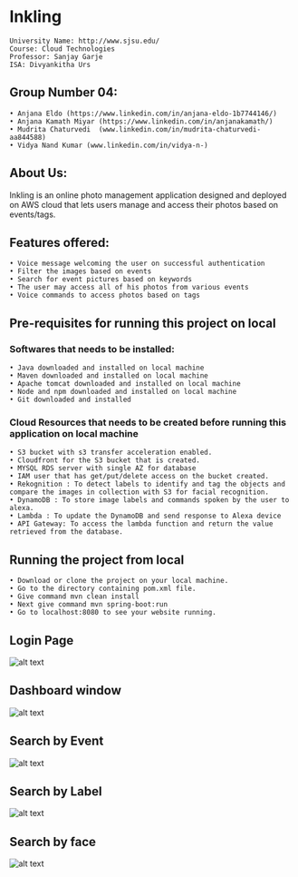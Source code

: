 # Inkling


    University Name: http://www.sjsu.edu/
    Course: Cloud Technologies
    Professor: Sanjay Garje
    ISA: Divyankitha Urs
    
## Group Number 04:
    
    • Anjana Eldo (https://www.linkedin.com/in/anjana-eldo-1b7744146/)
    • Anjana Kamath Miyar (https://www.linkedin.com/in/anjanakamath/)
    • Mudrita Chaturvedi  (www.linkedin.com/in/mudrita-chaturvedi-aa844588)
    • Vidya Nand Kumar (www.linkedin.com/in/vidya-n-)
    


## About Us:

Inkling is an online photo management application designed and deployed on AWS cloud that lets users manage and access their photos based on events/tags.


## Features offered:

    • Voice message welcoming the user on successful authentication
    • Filter the images based on events
    • Search for event pictures based on keywords
    • The user may access all of his photos from various events
    • Voice commands to access photos based on tags


## Pre-requisites for running this project on local

###  Softwares that needs to be installed:
    • Java downloaded and installed on local machine
    • Maven downloaded and installed on local machine
    • Apache tomcat downloaded and installed on local machine
    • Node and npm downloaded and installed on local machine
    • Git downloaded and installed

### Cloud Resources that needs to be created before running this application on local machine

    • S3 bucket with s3 transfer acceleration enabled.
    • Cloudfront for the S3 bucket that is created.
    • MYSQL RDS server with single AZ for database
    • IAM user that has get/put/delete access on the bucket created.
    • Rekognition : To detect labels to identify and tag the objects and compare the images in collection with S3 for facial recognition.
    • DynamoDB : To store image labels and commands spoken by the user to alexa.
    • Lambda : To update the DynamoDB and send response to Alexa device
    • API Gateway: To access the lambda function and return the value retrieved from the database.


## Running the project from local

    • Download or clone the project on your local machine.
    • Go to the directory containing pom.xml file.
    • Give command mvn clean install
    • Next give command mvn spring-boot:run
    • Go to localhost:8080 to see your website running.
    
## Login Page

![alt text](Images/Login.jpeg "this is the login page")
    
    
## Dashboard window

![alt text](Images/Dashboard.jpeg "this is dashboard page")
    
    
##  Search by Event

![alt text](Images/SearchByEvent.jpeg "demo showing search by events")
    
    
## Search by Label

![alt text](Images/SearchByTags.jpeg "demo showing search by label")
    
    
## Search by face

![alt text](Images/SearchByFace.jpeg "demo showing search by face")

